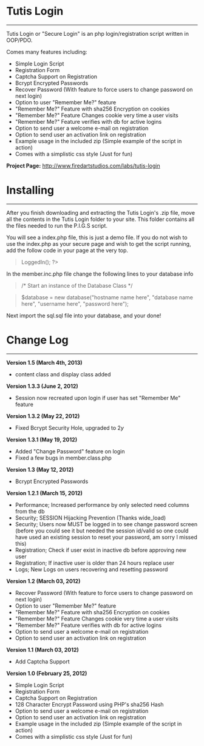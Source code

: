 Tutis Login
=================================
----------------------------------------------------------------
Tutis Login or "Secure Login" is an php login/registration script written in OOP/PDO.

Comes many features including:

* Simple Login Script
* Registration Form
* Captcha Support on Registration
* Bcrypt Encrypted Passwords
* Recover Password (With feature to force users to change password on next login)
* Option to user "Remember Me?" feature
* "Remember Me?" Feature with sha256 Encryption on cookies
* "Remember Me?" Feature Changes cookie very time a user visits
* "Remember Me?" Feature verifies with db for active logins
* Option to send user a welcome e-mail on registration
* Option to send user an activation link on registration
* Example usage in the included zip (Simple example of the script in action)
* Comes with a simplistic css style (Just for fun)

**Project Page:** http://www.firedartstudios.com/labs/tutis-login

Installing
=================================
----------------------------------------------------------------

After you finish downloading and extracting the Tutis Login's .zip file, move all the contents in the Tutis Login folder to your site. This folder contains all the files needed to run the P.I.G.S script.

You will see a index.php file, this is just a demo file. If you do not wish to use the index.php as your secure page and wish to get the script running, add the follow code in your page at the very top.

><?php
>
>	include("assets/member.inc.php");
>
>	$member->LoggedIn();
>
>?>

In the member.inc.php file change the following lines to your database info

>/* Start an instance of the Database Class */

>$database = new database("hostname name here", "database name here", "username here", "password here");

Next import the sql.sql file into your database, and your done!

Change Log
=================================
----------------------------------------------------------------

**Version 1.5 (March 4th, 2013)**

* content class and display class added

**Version 1.3.3 (June 2, 2012)**

* Session now recreated upon login if user has set "Remember Me" feature

**Version 1.3.2 (May 22, 2012)**

* Fixed Bcrypt Security Hole, upgraded to $2y$

**Version 1.3.1 (May 19, 2012)**

* Added "Change Password" feature on login
* Fixed a few bugs in member.class.php

**Version 1.3 (May 12, 2012)**

* Bcrypt Encrypted Passwords

**Version 1.2.1 (March 15, 2012)**

* Performance; Increased performance by only selected need columns from the db
* Security; SESSION Hijacking Prevention (Thanks wide_load)
* Security; Users now MUST be logged in to see change password screen (before you could see it but needed the session id/valid so one could have used an existing session to reset your password, am sorry I missed this)
* Registration; Check if user exist in inactive db before approving new user
* Registration; If inactive user is older than 24 hours replace user
* Logs; New Logs on users recovering and resetting password

**Version 1.2 (March 03, 2012)**

* Recover Password (With feature to force users to change password on next login)
* Option to user "Remember Me?" feature
* "Remember Me?" Feature with sha256 Encryption on cookies
* "Remember Me?" Feature Changes cookie very time a user visits
* "Remember Me?" Feature verifies with db for active logins
* Option to send user a welcome e-mail on registration
* Option to send user an activation link on registration

**Version 1.1 (March 03, 2012)**

* Add Captcha Support

**Version 1.0 (February 25, 2012)**

* Simple Login Script
* Registration Form
* Captcha Support on Registration
* 128 Character Encrypt Password using PHP's sha256 Hash
* Option to send user a welcome e-mail on registration
* Option to send user an activation link on registration
* Example usage in the included zip (Simple example of the script in action)
* Comes with a simplistic css style (Just for fun)
